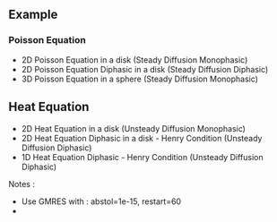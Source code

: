 ## Example

### Poisson Equation
- 2D Poisson Equation in a disk (Steady Diffusion Monophasic)
- 2D Poisson Equation Diphasic in a disk (Steady Diffusion Diphasic)
- 3D Poisson Equation in a sphere (Steady Diffusion Monophasic)

## Heat Equation
- 2D Heat Equation in a disk (Unsteady Diffusion Monophasic)
- 2D Heat Equation Diphasic in a disk - Henry Condition (Unsteady Diffusion Diphasic)
- 1D Heat Equation Diphasic - Henry Condition (Unsteady Diffusion Diphasic)


Notes : 
- Use GMRES with : abstol=1e-15, restart=60
- 